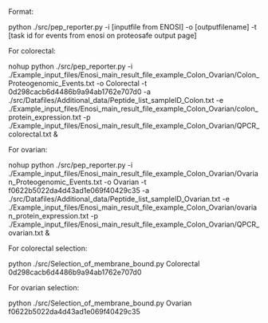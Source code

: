 Format:

python ./src/pep_reporter.py -i [inputfile from ENOSI] -o [outputfilename] -t [task id for events from enosi on proteosafe output page]

For colorectal:

nohup python ./src/pep_reporter.py -i ./Example_input_files/Enosi_main_result_file_example_Colon_Ovarian/Colon_Proteogenomic_Events.txt -o Colorectal -t 0d298cacb6d4486b9a94ab1762e707d0 -a ./src/Datafiles/Additional_data/Peptide_list_sampleID_Colon.txt  -e ./Example_input_files/Enosi_main_result_file_example_Colon_Ovarian/colon_protein_expression.txt -p ./Example_input_files/Enosi_main_result_file_example_Colon_Ovarian/QPCR_colorectal.txt &



For ovarian:

nohup python ./src/pep_reporter.py -i ./Example_input_files/Enosi_main_result_file_example_Colon_Ovarian/Ovarian_Proteogenomic_Events.txt -o Ovarian -t f0622b5022da4d43ad1e069f40429c35  -a ./src/Datafiles/Additional_data/Peptide_list_sampleID_Ovarian.txt  -e ./Example_input_files/Enosi_main_result_file_example_Colon_Ovarian/ovarian_protein_expression.txt -p ./Example_input_files/Enosi_main_result_file_example_Colon_Ovarian/QPCR_ovarian.txt  &




For colorectal selection:

python ./src/Selection_of_membrane_bound.py  Colorectal  0d298cacb6d4486b9a94ab1762e707d0 


For ovarian selection:

python ./src/Selection_of_membrane_bound.py Ovarian f0622b5022da4d43ad1e069f40429c35





